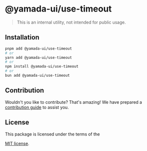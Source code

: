 # @yamada-ui/use-timeout

> This is an internal utility, not intended for public usage.

## Installation

```sh
pnpm add @yamada-ui/use-timeout
# or
yarn add @yamada-ui/use-timeout
# or
npm install @yamada-ui/use-timeout
# or
bun add @yamada-ui/use-timeout
```

## Contribution

Wouldn't you like to contribute? That's amazing! We have prepared a [contribution guide](https://github.com/yamada-ui/yamada-ui/blob/main/CONTRIBUTING.md) to assist you.

## License

This package is licensed under the terms of the

[MIT license](https://github.com/yamada-ui/yamada-ui/blob/main/LICENSE).
